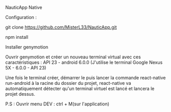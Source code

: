 NauticApp Native

Configuration : 

git clone https://github.com/MisterL33/NauticApp.git

npm install

Installer genymotion

Ouvrir genymotion et créer un nouveau terminal virtual avec ces caractéristiques : API 23 - android 6.0.0 (J'utilise le terminal Google Nexus 5X - 6.0.0 - API 23)

Une fois le terminal créer, démarrer le puis lancer la commande react-native run-android à la racine du dossier du projet, react-native va automatiquement détecter qu'un terminal virtuel
est lancé et lancera le projet dessus.

P.S : Ouvrir menu DEV : ctrl + M(sur l'application)
